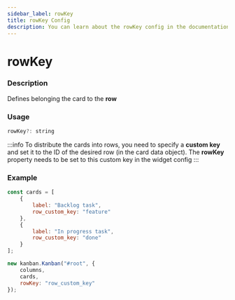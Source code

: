 ```yaml
---
sidebar_label: rowKey
title: rowKey Config
description: You can learn about the rowKey config in the documentation of the DHTMLX JavaScript Kanban library. Browse developer guides and API reference, try out code examples and live demos, and download a free 30-day evaluation version of DHTMLX Kanban.
---
```


# rowKey

### Description

Defines belonging the card to the **row**

### Usage

```js
rowKey?: string
```  

:::info
To distribute the cards into rows, you need to specify a **custom key** and set it to the ID of the desired row (in the card data object). The **rowKey** property needs to be set to this custom key in the widget config
:::

### Example

```jsx {4,8,15}
const cards = [
	{
		label: "Backlog task",
		row_custom_key: "feature"
	},
	{
		label: "In progress task",
		row_custom_key: "done"
	}
];

new kanban.Kanban("#root", {
	columns,
	cards,
	rowKey: "row_custom_key"
});
```

